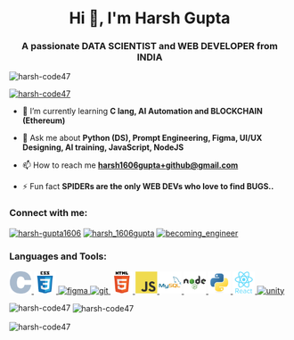 <h1 align="center">Hi 👋, I'm Harsh Gupta</h1>
<h3 align="center">A passionate DATA SCIENTIST and WEB DEVELOPER from INDIA</h3>

<p align="left"> <img src="https://komarev.com/ghpvc/?username=harsh-code47&label=Profile%20views&color=0e75b6&style=flat" alt="harsh-code47" /> </p>

<p align="left"> <a href="https://github.com/ryo-ma/github-profile-trophy"><img src="https://github-profile-trophy.vercel.app/?username=harsh-code47" alt="harsh-code47" /></a> </p>

- 🌱 I’m currently learning **C lang, AI Automation and BLOCKCHAIN (Ethereum)**

- 💬 Ask me about **Python (DS), Prompt Engineering, Figma, UI/UX Designing, AI training, JavaScript, NodeJS**

- 📫 How to reach me **harsh1606gupta+github@gmail.com**

- ⚡ Fun fact **SPIDERs are the only WEB DEVs who love to find BUGS..**

<h3 align="left">Connect with me:</h3>
<p align="left">
<a href="https://linkedin.com/in/harsh-gupta1606" target="blank"><img align="center" src="https://raw.githubusercontent.com/rahuldkjain/github-profile-readme-generator/master/src/images/icons/Social/linked-in-alt.svg" alt="harsh-gupta1606" height="30" width="40" /></a>
<a href="https://instagram.com/harsh_1606gupta" target="blank"><img align="center" src="https://raw.githubusercontent.com/rahuldkjain/github-profile-readme-generator/master/src/images/icons/Social/instagram.svg" alt="harsh_1606gupta" height="30" width="40" /></a>
<a href="https://www.youtube.com/@becoming_engineer" target="blank"><img align="center" src="https://raw.githubusercontent.com/rahuldkjain/github-profile-readme-generator/master/src/images/icons/Social/youtube.svg" alt="becoming_engineer" height="30" width="40" /></a>
</p>

<h3 align="left">Languages and Tools:</h3>
<p align="left"> <a href="https://www.cprogramming.com/" target="_blank" rel="noreferrer"> <img src="https://raw.githubusercontent.com/devicons/devicon/master/icons/c/c-original.svg" alt="c" width="40" height="40"/> </a> <a href="https://www.w3schools.com/css/" target="_blank" rel="noreferrer"> <img src="https://raw.githubusercontent.com/devicons/devicon/master/icons/css3/css3-original-wordmark.svg" alt="css3" width="40" height="40"/> </a> <a href="https://www.figma.com/" target="_blank" rel="noreferrer"> <img src="https://www.vectorlogo.zone/logos/figma/figma-icon.svg" alt="figma" width="40" height="40"/> </a> <a href="https://git-scm.com/" target="_blank" rel="noreferrer"> <img src="https://www.vectorlogo.zone/logos/git-scm/git-scm-icon.svg" alt="git" width="40" height="40"/> </a> <a href="https://www.w3.org/html/" target="_blank" rel="noreferrer"> <img src="https://raw.githubusercontent.com/devicons/devicon/master/icons/html5/html5-original-wordmark.svg" alt="html5" width="40" height="40"/> </a> <a href="https://developer.mozilla.org/en-US/docs/Web/JavaScript" target="_blank" rel="noreferrer"> <img src="https://raw.githubusercontent.com/devicons/devicon/master/icons/javascript/javascript-original.svg" alt="javascript" width="40" height="40"/> </a> <a href="https://www.mysql.com/" target="_blank" rel="noreferrer"> <img src="https://raw.githubusercontent.com/devicons/devicon/master/icons/mysql/mysql-original-wordmark.svg" alt="mysql" width="40" height="40"/> </a> <a href="https://nodejs.org" target="_blank" rel="noreferrer"> <img src="https://raw.githubusercontent.com/devicons/devicon/master/icons/nodejs/nodejs-original-wordmark.svg" alt="nodejs" width="40" height="40"/> </a> <a href="https://www.python.org" target="_blank" rel="noreferrer"> <img src="https://raw.githubusercontent.com/devicons/devicon/master/icons/python/python-original.svg" alt="python" width="40" height="40"/> </a> <a href="https://reactjs.org/" target="_blank" rel="noreferrer"> <img src="https://raw.githubusercontent.com/devicons/devicon/master/icons/react/react-original-wordmark.svg" alt="react" width="40" height="40"/> </a> <a href="https://unity.com/" target="_blank" rel="noreferrer"> <img src="https://www.vectorlogo.zone/logos/unity3d/unity3d-icon.svg" alt="unity" width="40" height="40"/> </a> </p>

<p><img align="left" src="https://github-readme-stats.vercel.app/api/top-langs?username=harsh-code47&show_icons=true&locale=en&layout=compact" alt="harsh-code47" /></p>

<p>&nbsp;<img align="center" src="https://github-readme-stats.vercel.app/api?username=harsh-code47&show_icons=true&locale=en" alt="harsh-code47" /></p>

<p><img align="center" src="https://github-readme-streak-stats.herokuapp.com/?user=harsh-code47&" alt="harsh-code47" /></p>
